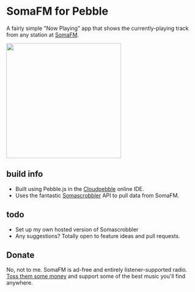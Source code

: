 # SomaFM for Pebble
A fairly simple "Now Playing" app that shows the currently-playing track from any station at [SomaFM](http://somafm.com).

<img src="http://i.imgur.com/L62bDcd.jpg" width="300">

## build info
* Built using Pebble.js in the [Cloudpebble](http://cloudpebble.net) online IDE.
* Uses the fantastic [Somascrobbler](http://api.somascrobbler.com) API to pull data from SomaFM.

## todo
* Set up my own hosted version of Somascrobbler
* Any suggestions? Totally open to feature ideas and pull requests.

## Donate
No, not to me. SomaFM is ad-free and entirely listener-supported radio. [Toss them some money](http://somafm.com/support) and support some of the best music you'll find anywhere.